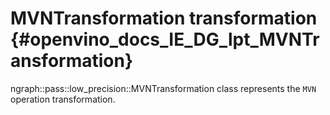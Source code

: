 # MVNTransformation transformation {#openvino_docs_IE_DG_lpt_MVNTransformation}

ngraph::pass::low_precision::MVNTransformation class represents the `MVN` operation transformation.
